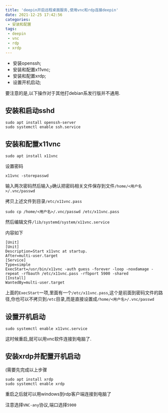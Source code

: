 ```yaml
---
title: 'deepin开启远程桌面服务,使用vnc和rdp连接deepin'
date: 2021-12-25 17:42:56
categories:
 - 安装和配置
tags:
 - deepin
 - vnc
 - rdp
 - xrdp
---
```


* 安装openssh;
* 安装和配置x11vnc;
* 安装和配置xrdp;
* 设置开机启动;

<!-- more -->

要注意的是,以下操作对于其他打debian系发行版并不通用.

## 安装和启动sshd

```shell
sudo apt install openssh-server
sudo systemctl enable ssh.service
```

## 安装和配置x11vnc

```shell
sudo apt install x11vnc
```

设置密码
```shell
x11vnc -storepasswd
```
输入两次密码然后输入`y`确认把密码相关文件保存到文件`/home/<用户名>/.vnc/passwd`

拷贝上述文件到目录`/etc/x11vnc.pass`

```shell
sudo cp /home/<用户名>/.vnc/passwd /etc/x11vnc.pass
```

然后编辑文件`/lib/systemd/system/x11vnc.service`

内容如下
```
[Unit]
[Unit]
Description=Start x11vnc at startup.
After=multi-user.target
[Service]
Type=simple
ExecStart=/usr/bin/x11vnc -auth guess -forever -loop -noxdamage -repeat -rfbauth /etc/x11vnc.pass -rfbport 5900 -shared
[Install]
WantedBy=multi-user.target
```

上面的`ExecStart`一项,里面有一个`/etc/x11vnc.pass`,这个是前面到密码文件的路径,你也可以不拷贝到`/etc`目录,而是直接设置成`/home/<用户名>/.vnc/passwd`

## 设置开机启动

```shell
sudo systemctl enable x11vnc.service
```

这时候重启,就可以用vnc软件连接到电脑了.

## 安装xrdp并配置开机启动

(需要先完成以上步骤

```shell
sudo apt install xrdp
sudo systemctl enable xrdp
```

重启之后就可以用windows到rdp客户端连接到电脑了

注意选择`VNC-any`协议,端口选择`5900`